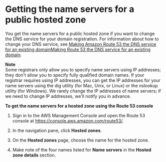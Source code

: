# Getting the name servers for a public hosted zone<a name="GetInfoAboutHostedZone"></a>

You get the name servers for a public hosted zone if you want to change the DNS service for your domain registration\. For information about how to change your DNS service, see [Making Amazon Route 53 the DNS service for an existing domainMaking Route 53 the DNS service for an existing domain](MigratingDNS.md)\.

**Note**  
Some registrars only allow you to specify name servers using IP addresses; they don't allow you to specify fully qualified domain names\. If your registrar requires using IP addresses, you can get the IP addresses for your name servers using the dig utility \(for Mac, Unix, or Linux\) or the nslookup utility \(for Windows\)\. We rarely change the IP addresses of name servers; if we need to change IP addresses, we'll notify you in advance\. 

**To get the name servers for a hosted zone using the Route 53 console**

1. Sign in to the AWS Management Console and open the Route 53 console at [https://console\.aws\.amazon\.com/route53/](https://console.aws.amazon.com/route53/)\.

1. In the navigation pane, click **Hosted zones**\.

1. On the **Hosted zones** page, choose the name for the hosted zone\.

1. Make note of the four names listed for **Name servers** in the **Hosted zone details** section\.